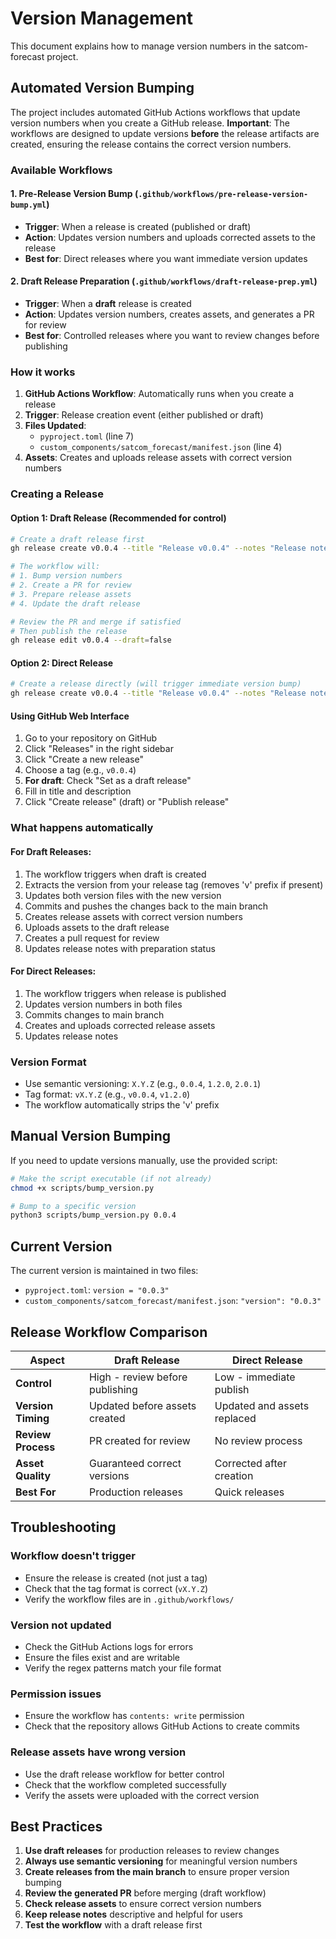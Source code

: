 # Version Management

This document explains how to manage version numbers in the satcom-forecast project.

## Automated Version Bumping

The project includes automated GitHub Actions workflows that update version numbers when you create a GitHub release. **Important**: The workflows are designed to update versions **before** the release artifacts are created, ensuring the release contains the correct version numbers.

### Available Workflows

#### 1. Pre-Release Version Bump (`.github/workflows/pre-release-version-bump.yml`)
- **Trigger**: When a release is created (published or draft)
- **Action**: Updates version numbers and uploads corrected assets to the release
- **Best for**: Direct releases where you want immediate version updates

#### 2. Draft Release Preparation (`.github/workflows/draft-release-prep.yml`)
- **Trigger**: When a **draft** release is created
- **Action**: Updates version numbers, creates assets, and generates a PR for review
- **Best for**: Controlled releases where you want to review changes before publishing

### How it works

1. **GitHub Actions Workflow**: Automatically runs when you create a release
2. **Trigger**: Release creation event (either published or draft)
3. **Files Updated**:
   - `pyproject.toml` (line 7)
   - `custom_components/satcom_forecast/manifest.json` (line 4)
4. **Assets**: Creates and uploads release assets with correct version numbers

### Creating a Release

#### Option 1: Draft Release (Recommended for control)

```bash
# Create a draft release first
gh release create v0.0.4 --title "Release v0.0.4" --notes "Release notes here" --draft

# The workflow will:
# 1. Bump version numbers
# 2. Create a PR for review
# 3. Prepare release assets
# 4. Update the draft release

# Review the PR and merge if satisfied
# Then publish the release
gh release edit v0.0.4 --draft=false
```

#### Option 2: Direct Release

```bash
# Create a release directly (will trigger immediate version bump)
gh release create v0.0.4 --title "Release v0.0.4" --notes "Release notes here"
```

#### Using GitHub Web Interface

1. Go to your repository on GitHub
2. Click "Releases" in the right sidebar
3. Click "Create a new release"
4. Choose a tag (e.g., `v0.0.4`)
5. **For draft**: Check "Set as a draft release"
6. Fill in title and description
7. Click "Create release" (draft) or "Publish release"

### What happens automatically

#### For Draft Releases:
1. The workflow triggers when draft is created
2. Extracts the version from your release tag (removes 'v' prefix if present)
3. Updates both version files with the new version
4. Commits and pushes the changes back to the main branch
5. Creates release assets with correct version numbers
6. Uploads assets to the draft release
7. Creates a pull request for review
8. Updates release notes with preparation status

#### For Direct Releases:
1. The workflow triggers when release is published
2. Updates version numbers in both files
3. Commits changes to main branch
4. Creates and uploads corrected release assets
5. Updates release notes

### Version Format

- Use semantic versioning: `X.Y.Z` (e.g., `0.0.4`, `1.2.0`, `2.0.1`)
- Tag format: `vX.Y.Z` (e.g., `v0.0.4`, `v1.2.0`)
- The workflow automatically strips the 'v' prefix

## Manual Version Bumping

If you need to update versions manually, use the provided script:

```bash
# Make the script executable (if not already)
chmod +x scripts/bump_version.py

# Bump to a specific version
python3 scripts/bump_version.py 0.0.4
```

## Current Version

The current version is maintained in two files:
- `pyproject.toml`: `version = "0.0.3"`
- `custom_components/satcom_forecast/manifest.json`: `"version": "0.0.3"`

## Release Workflow Comparison

| Aspect | Draft Release | Direct Release |
|--------|---------------|----------------|
| **Control** | High - review before publishing | Low - immediate publish |
| **Version Timing** | Updated before assets created | Updated and assets replaced |
| **Review Process** | PR created for review | No review process |
| **Asset Quality** | Guaranteed correct versions | Corrected after creation |
| **Best For** | Production releases | Quick releases |

## Troubleshooting

### Workflow doesn't trigger
- Ensure the release is created (not just a tag)
- Check that the tag format is correct (`vX.Y.Z`)
- Verify the workflow files are in `.github/workflows/`

### Version not updated
- Check the GitHub Actions logs for errors
- Ensure the files exist and are writable
- Verify the regex patterns match your file format

### Permission issues
- Ensure the workflow has `contents: write` permission
- Check that the repository allows GitHub Actions to create commits

### Release assets have wrong version
- Use the draft release workflow for better control
- Check that the workflow completed successfully
- Verify the assets were uploaded with the correct version

## Best Practices

1. **Use draft releases** for production releases to review changes
2. **Always use semantic versioning** for meaningful version numbers
3. **Create releases from the main branch** to ensure proper version bumping
4. **Review the generated PR** before merging (draft workflow)
5. **Check release assets** to ensure correct version numbers
6. **Keep release notes** descriptive and helpful for users
7. **Test the workflow** with a draft release first
